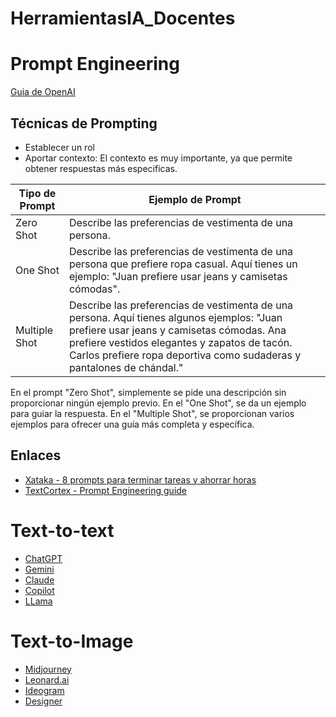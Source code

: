 # HerramientasIA_Docentes
# Prompt Engineering
[Guia de OpenAI](https://platform.openai.com/docs/guides/prompt-engineering)
## Técnicas de Prompting
* Establecer un rol
* Aportar contexto: El contexto es muy importante, ya que permite obtener respuestas más especificas. <br>

| Tipo de Prompt   | Ejemplo de Prompt                                                                                                                                           |
|------------------|-------------------------------------------------------------------------------------------------------------------------------------------------------------|
| Zero Shot        | Describe las preferencias de vestimenta de una persona.                                                                                                     |
| One Shot         | Describe las preferencias de vestimenta de una persona que prefiere ropa casual. Aquí tienes un ejemplo: "Juan prefiere usar jeans y camisetas cómodas".   |
| Multiple Shot    | Describe las preferencias de vestimenta de una persona. Aquí tienes algunos ejemplos: "Juan prefiere usar jeans y camisetas cómodas. Ana prefiere vestidos elegantes y zapatos de tacón. Carlos prefiere ropa deportiva como sudaderas y pantalones de chándal."                                                 |

En el prompt "Zero Shot", simplemente se pide una descripción sin proporcionar ningún ejemplo previo. En el "One Shot", se da un ejemplo para guiar la respuesta. En el "Multiple Shot", se proporcionan varios ejemplos para ofrecer una guía más completa y específica.


## Enlaces
* [Xataka - 8 prompts para terminar tareas y ahorrar horas](https://www.xataka.com/robotica-e-ia/ocho-prompts-chatgpt-para-terminar-tareas-segundos-ahorrar-horas-trabajo)
* [TextCortex - Prompt Engineering guide](https://textcortex.com/es/post/prompt-engineering-guide)

# Text-to-text
* [ChatGPT]()
* [Gemini]()
* [Claude]()
* [Copilot]()
* [LLama]()
  
# Text-to-Image
* [Midjourney]()
* [Leonard.ai]()
* [Ideogram](https://docs.ideogram.ai/using-ideogram/getting-started/the-basics-step-by-step)
* [Designer]()
